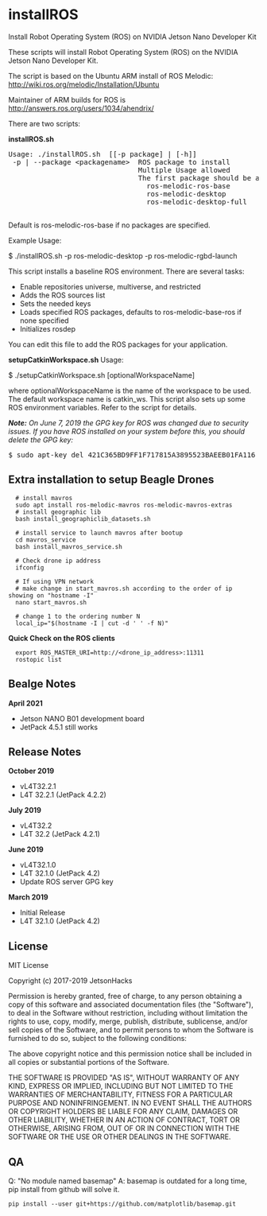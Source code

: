 # installROS
Install Robot Operating System (ROS) on NVIDIA Jetson Nano Developer Kit

These scripts will install Robot Operating System (ROS) on the NVIDIA Jetson Nano Developer Kit.

The script is based on the Ubuntu ARM install of ROS Melodic: http://wiki.ros.org/melodic/Installation/Ubuntu

Maintainer of ARM builds for ROS is http://answers.ros.org/users/1034/ahendrix/

There are two scripts:

<strong>installROS.sh</strong>
<pre>
Usage: ./installROS.sh  [[-p package] | [-h]]
 -p | --package &lt;packagename&gt;  ROS package to install
                               Multiple Usage allowed
                               The first package should be a base package. One of the following:
                                 ros-melodic-ros-base
                                 ros-melodic-desktop
                                 ros-melodic-desktop-full
 </pre>
 
Default is ros-melodic-ros-base if no packages are specified.

Example Usage:

$ ./installROS.sh -p ros-melodic-desktop -p ros-melodic-rgbd-launch

This script installs a baseline ROS environment. There are several tasks:

<ul>
<li>Enable repositories universe, multiverse, and restricted</li>
<li>Adds the ROS sources list</li>
<li>Sets the needed keys</li>
<li>Loads specified ROS packages, defaults to ros-melodic-base-ros if none specified</li>
<li>Initializes rosdep</li>
</ul>

You can edit this file to add the ROS packages for your application. 

<strong>setupCatkinWorkspace.sh</strong>
Usage:

$ ./setupCatkinWorkspace.sh [optionalWorkspaceName]

where optionalWorkspaceName is the name of the workspace to be used. The default workspace name is catkin_ws. This script also sets up some ROS environment variables. Refer to the script for details.

<em><b>Note:</b> On June 7, 2019 the GPG key for ROS was changed due to security issues. If you have ROS installed on your system before this, you should delete the GPG key:</em>
 
<pre>
$ sudo apt-key del 421C365BD9FF1F717815A3895523BAEEB01FA116
</pre>


## Extra installation to setup Beagle Drones
```
  # install mavros
  sudo apt install ros-melodic-mavros ros-melodic-mavros-extras
  # install geographic lib
  bash install_geographiclib_datasets.sh

  # install service to launch mavros after bootup
  cd mavros_service
  bash install_mavros_service.sh

  # Check drone ip address
  ifconfig

  # If using VPN network
  # make change in start_mavros.sh according to the order of ip showing on "hostname -I"
  nano start_mavros.sh
```
```
  # change 1 to the ordering number N
  local_ip="$(hostname -I | cut -d ' ' -f N)"
```


__Quick Check on the ROS clients__
```
  export ROS_MASTER_URI=http://<drone_ip_address>:11311
  rostopic list
```



## Bealge Notes
<strong>April 2021</strong>
* Jetson NANO B01 development board
* JetPack 4.5.1 still works



## Release Notes
<strong>October 2019</strong>
* vL4T32.2.1
* L4T 32.2.1 (JetPack 4.2.2)

<strong>July 2019</strong>
* vL4T32.2
* L4T 32.2 (JetPack 4.2.1)

<strong>June 2019</strong>
* vL4T32.1.0
* L4T 32.1.0 (JetPack 4.2)
* Update ROS server GPG key

<strong>March 2019</strong>
* Initial Release
* L4T 32.1.0 (JetPack 4.2)


## License
MIT License

Copyright (c) 2017-2019 JetsonHacks

Permission is hereby granted, free of charge, to any person obtaining a copy
of this software and associated documentation files (the "Software"), to deal
in the Software without restriction, including without limitation the rights
to use, copy, modify, merge, publish, distribute, sublicense, and/or sell
copies of the Software, and to permit persons to whom the Software is
furnished to do so, subject to the following conditions:

The above copyright notice and this permission notice shall be included in all
copies or substantial portions of the Software.

THE SOFTWARE IS PROVIDED "AS IS", WITHOUT WARRANTY OF ANY KIND, EXPRESS OR
IMPLIED, INCLUDING BUT NOT LIMITED TO THE WARRANTIES OF MERCHANTABILITY,
FITNESS FOR A PARTICULAR PURPOSE AND NONINFRINGEMENT. IN NO EVENT SHALL THE
AUTHORS OR COPYRIGHT HOLDERS BE LIABLE FOR ANY CLAIM, DAMAGES OR OTHER
LIABILITY, WHETHER IN AN ACTION OF CONTRACT, TORT OR OTHERWISE, ARISING FROM,
OUT OF OR IN CONNECTION WITH THE SOFTWARE OR THE USE OR OTHER DEALINGS IN THE
SOFTWARE.
 
## QA
Q: "No module named basemap"
A: basemap is outdated for a long time, pip install from github will solve it.
 ```
 pip install --user git+https://github.com/matplotlib/basemap.git
 ```
